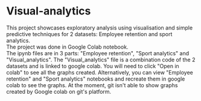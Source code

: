 # Visual-analytics
This project showcases exploratory analysis using visualisation and simple predictive techniques for 2 datasets: Employee retention and sport analytics.  
The project was done in Google Colab notebook.  
The ipynb files are in 3 parts: "Employee retention", "Sport analytics" and "Visual_analytics". 
The "Visual_analytics" file is a combination code of the 2 datasets and is linked to google colab. You will need to click "Open in colab" to see all the graphs created.
Alternatively, you can view "Employee retention" and "Sport analytics" notebooks and recreate them in google colab to see the graphs. At the moment, git isn't able to show graphs created by Google colab on git's platform.
